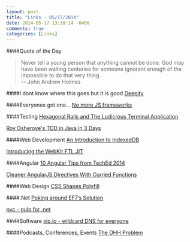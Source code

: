 ```yaml
---
layout: post
title: "Links - 05/17/2014"
date: 2014-05-17 13:10:14 -0400
comments: true
categories: [Links]
---
```


####Quote of the Day
<blockquote>Never tell a young person that anything cannot be done. God may have been waiting centuries for someone ignorant enough of the impossible to do that very thing.<br>
-- John Andrew Holmes
</blockquote>

####I dont know where this goes but it is good
[Deepity](http://rationalwiki.org/wiki/Deepity)

####Everyones got one...
[No more JS frameworks](http://bitworking.org/news/2014/05/zero_framework_manifesto)

####Testing
[Hexagonal Rails and The Ludicrous Terminal Application](http://pivotallabs.com/hexagonal-rails-and-the-ludicrous-terminal-application/)

[Roy Osherove's TDD in Java in 3 Days](http://skills.osherove.com/roy-osheroves-tdd-in-java-in-3-days)

####Web Development
[An Introduction to IndexedDB](http://dev.opera.com/articles/introduction-to-indexeddb/)

[Introducing the WebKit FTL JIT](https://www.webkit.org/blog/3362/introducing-the-webkit-ftl-jit/)

####Angular
[10 Angular Tips from TechEd 2014](http://www.johnpapa.net/10-angular-tips-from-teched-2014)

[Cleaner AngularJS Directives With Curried Functions](https://medium.com/opinionated-angularjs/57a63c895da5)

####Web Design
[CSS Shapes Polyfill](http://blogs.adobe.com/webplatform/2014/05/12/css-shapes-polyfill/)

####.Net
[Poking around EF7’s Solution](http://thedatafarm.com/data-access/poking-around-ef7s-solution/)

[pvc - gulp for .net](https://github.com/pvcbuild/pvc)

####Software
[xip.io - wildcard DNS for everyone](http://xip.io/)

####Podcasts, Conferences, Events
[The DHH Problem](http://codon.com/the-dhh-problem)

